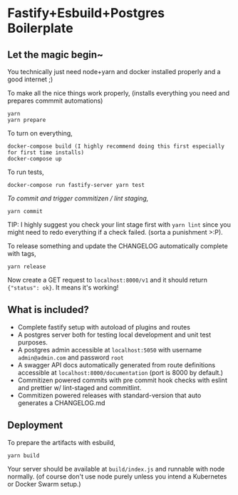 # Fastify+Esbuild+Postgres Boilerplate

## Let the magic begin~
You technically just need node+yarn and docker installed properly and a good internet ;)

To make all the nice things work properly, (installs everything you need and prepares commmit automations)
```
yarn
yarn prepare
```

To turn on everything,
```
docker-compose build (I highly recommend doing this first especially for first time installs)
docker-compose up
```

To run tests,
```
docker-compose run fastify-server yarn test
```

*To commit and trigger commitizen / lint staging,*
```
yarn commit
```
TIP: I highly suggest you check your lint stage first with `yarn lint` since you might need to redo everything if a check failed. (sorta a punishment >:P).

To release something and update the CHANGELOG automatically complete with tags,
```
yarn release
```

Now create a GET request to `localhost:8000/v1` and it should return `{"status": ok}`. It means it's working!

## What is included?
- Complete fastify setup with autoload of plugins and routes
- A postgres server both for testing local development and unit test purposes.
- A postgres admin accessible at `localhost:5050` with username `admin@admin.com` and password  `root`
- A swagger API docs automatically generated from route definitions accessible at `localhost:8000/documentation` (port is 8000 by default.)
- Commitizen powered commits with pre commit hook checks with eslint and prettier w/ lint-staged and commitlint.
- Commitizen powered releases with standard-version that auto generates a CHANGELOG.md

## Deployment

To prepare the artifacts with esbuild,
```
yarn build
```

Your server should be available at `build/index.js` and runnable with node normally. (of course don't use node purely unless you intend a Kubernetes or Docker Swarm setup.)
